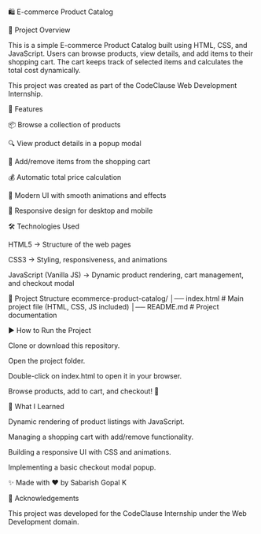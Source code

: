 🛍️ E-commerce Product Catalog

📌 Project Overview

This is a simple E-commerce Product Catalog built using HTML, CSS, and JavaScript.
Users can browse products, view details, and add items to their shopping cart. The cart keeps track of selected items and calculates the total cost dynamically.

This project was created as part of the CodeClause Web Development Internship.

🚀 Features

📦 Browse a collection of products

🔍 View product details in a popup modal

🛒 Add/remove items from the shopping cart

💰 Automatic total price calculation

🎨 Modern UI with smooth animations and effects

📱 Responsive design for desktop and mobile

🛠️ Technologies Used

HTML5 → Structure of the web pages

CSS3 → Styling, responsiveness, and animations

JavaScript (Vanilla JS) → Dynamic product rendering, cart management, and checkout modal

📂 Project Structure
ecommerce-product-catalog/
│── index.html    # Main project file (HTML, CSS, JS included)
│── README.md     # Project documentation

▶️ How to Run the Project

Clone or download this repository.

Open the project folder.

Double-click on index.html to open it in your browser.

Browse products, add to cart, and checkout! 🎉

📖 What I Learned

Dynamic rendering of product listings with JavaScript.

Managing a shopping cart with add/remove functionality.

Building a responsive UI with CSS and animations.

Implementing a basic checkout modal popup.

✨ Made with ❤️ by Sabarish Gopal K

🙌 Acknowledgements

This project was developed for the CodeClause Internship under the Web Development domain.
